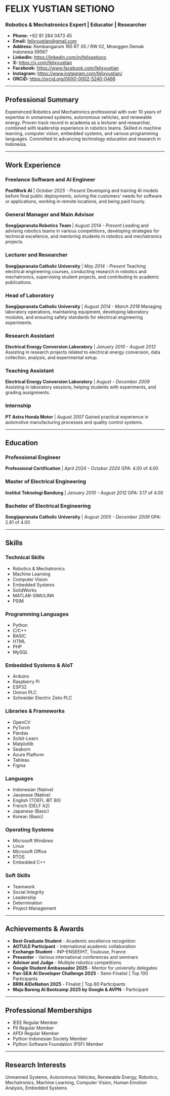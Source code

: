 # FELIX YUSTIAN SETIONO
### Robotics & Mechatronics Expert | Educator | Researcher

* **Phone:** +62 81 284 0473 45
* **Email:** felixyustian@gmail.com
* **Address:** Kembangarum 165 RT 05 / RW 02, Mranggen Demak Indonesia 59567
* **LinkedIn:** https://linkedin.com/in/felixsetiono
* **X:** https://x.com/felixyustian
* **Facebook:** https://www.facebook.com/felixyustian
* **Instagram:** https://www.instagram.com/felixyustian/
* **ORCiD:** https://orcid.org/0000-0002-5240-0466

---

## Professional Summary
Experienced Robotics and Mechatronics professional with over 10 years of expertise in unmanned systems, autonomous vehicles, and renewable energy. Proven track record in academia as a lecturer and researcher, combined with leadership experience in robotics teams. Skilled in machine learning, computer vision, embedded systems, and various programming languages. Committed to advancing technology education and research in Indonesia.

---

## Work Experience

### Freelance Software and AI Engineer
**PostWork AI** | *October 2025 - Present*
Developing and training AI models before final public deployments, solving the customers' needs for software or applications, working in remote locations, and being paid hourly.

### General Manager and Main Advisor
**Soegijapranata Robotics Team** | *August 2014 - Present*
Leading and advising robotics teams in various competitions, developing strategies for technical excellence, and mentoring students in robotics and mechatronics projects.

### Lecturer and Researcher
**Soegijapranata Catholic University** | *May 2014 - Present*
Teaching electrical engineering courses, conducting research in robotics and mechatronics, supervising student projects, and contributing to academic publications.

### Head of Laboratory
**Soegijapranata Catholic University** | *August 2014 - March 2018*
Managing laboratory operations, maintaining equipment, developing laboratory modules, and ensuring safety standards for electrical engineering experiments.

### Research Assistant
**Electrical Energy Conversion Laboratory** | *January 2010 - August 2012*
Assisting in research projects related to electrical energy conversion, data collection, analysis, and experimental setup.

### Teaching Assistant
**Electrical Energy Conversion Laboratory** | *August - December 2009*
Assisting in laboratory sessions, helping students with experiments, and grading assignments.

### Internship
**PT Astra Honda Motor** | *August 2007*
Gained practical experience in automotive manufacturing processes and quality control systems.

---

## Education

### Professional Engineer
**Professional Certification** | *April 2024 - October 2024*
GPA: 4.00 of 4.00

### Master of Electrical Engineering
**Institut Teknologi Bandung** | *January 2010 - August 2012*
GPA: 3.17 of 4.00

### Bachelor of Electrical Engineering
**Soegijapranata Catholic University** | *August 2005 - December 2009*
GPA: 2.81 of 4.00

---

## Skills

### Technical Skills
* Robotics & Mechatronics
* Machine Learning
* Computer Vision
* Embedded Systems
* SolidWorks
* MATLAB-SIMULINK
* PSIM

### Programming Languages
* Python
* C/C++
* BASIC
* HTML
* PHP
* MySQL

### Embedded Systems & AIoT
* Arduino
* Raspberry Pi
* ESP32
* Omron PLC
* Schneider Electric Zelio PLC

### Libraries & Frameworks
* OpenCV
* PyTorch
* Pandas
* Scikit-Learn
* Matplotlib
* Seaborn
* Azure Platform
* Tableau
* Figma

### Languages
* Indonesian (Native)
* Javanese (Native)
* English (TOEFL iBT 80)
* French (DELF A2)
* Japanese (Basic)
* Korean (Basic)

### Operating Systems
* Microsoft Windows
* Linux
* Microsoft Office
* RTOS
* Embedded C++

### Soft Skills
* Teamwork
* Social Integrity
* Leadership
* Determination
* Project Management

---

## Achievements & Awards
* **Best Graduate Student** - Academic excellence recognition
* **AOTULE Participant** - International academic collaboration
* **Exchange Student** - INP-ENSEEIHT, Toulouse, France
* **Presenter** - Various international conferences and seminars
* **Advisor and Judge** - Multiple robotics competitions
* **Google Student Ambassador 2025** - Mentor for university delegates
* **Pan-SEA AI Developer Challenge 2025** - Semi-Finalist | Top 100 Participants
* **BRIN AIDeNation 2025** - FInalist | Top 80 Participants
* **Maju Bareng AI Bootcamp 2025 by Google & AVPN** - Participant 

---

## Professional Memberships
* IEEE Regular Member
* PII Regular Member
* APDI Regular Member
* Python Indonesian Society Member
* Python Software Foundation (PSF) Member

---

## Research Interests
Unmanned Systems, Autonomous Vehicles, Renewable Energy, Robotics, Mechatronics, Machine Learning, Computer Vision, Human Emotion Analysis, Embedded Systems
